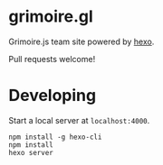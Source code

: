 # grimoire.gl

Grimoire.js team site powered by [hexo](hexo.io).

Pull requests welcome!

# Developing

Start a local server at `localhost:4000`.

```
npm install -g hexo-cli
npm install
hexo server
```
